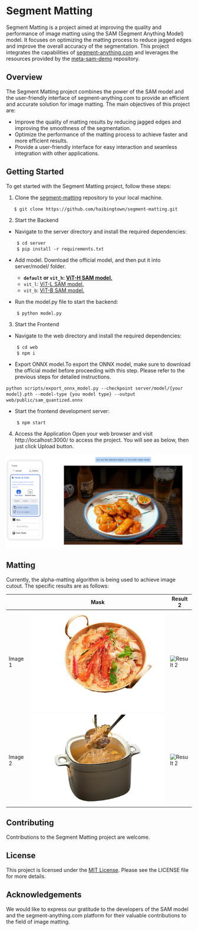 # Segment Matting

Segment Matting is a project aimed at improving the quality and performance of image matting using the SAM (Segment Anything Model) model. It focuses on optimizing the matting process to reduce jagged edges and improve the overall accuracy of the segmentation. This project integrates the capabilities of [segment-anything.com](https://segment-anything.com) and leverages the resources provided by the [meta-sam-demo](https://github.com/MiscellaneousStuff/meta-sam-demo) repository.

## Overview

The Segment Matting project combines the power of the SAM model and the user-friendly interface of segment-anything.com to provide an efficient and accurate solution for image matting. The main objectives of this project are:

- Improve the quality of matting results by reducing jagged edges and improving the smoothness of the segmentation.
- Optimize the performance of the matting process to achieve faster and more efficient results.
- Provide a user-friendly interface for easy interaction and seamless integration with other applications.

## Getting Started
To get started with the Segment Matting project, follow these steps:

1. Clone the [segment-matting](https://github.com/haibingtown/segment-matting) repository to your local machine.
```shell
   $ git clone https://github.com/haibingtown/segment-matting.git
```
2. Start the Backend
- Navigate to the server directory and install the required dependencies:

```shell
    $ cd server
    $ pip install -r requirements.txt
```
- Add model. Download the official model, and then put it into server/model/ folder.

  -  **`default` or `vit_h`: [ViT-H SAM model.](https://dl.fbaipublicfiles.com/segment_anything/sam_vit_h_4b8939.pth)**
  - `vit_l`: [ViT-L SAM model.](https://dl.fbaipublicfiles.com/segment_anything/sam_vit_l_0b3195.pth)
  - `vit_b`: [ViT-B SAM model.](https://dl.fbaipublicfiles.com/segment_anything/sam_vit_b_01ec64.pth)

- Run the model.py file to start the backend:
```shell
    $ python model.py
```
3. Start the Frontend
- Navigate to the web directory and install the required dependencies:
```shell
    $ cd web
    $ npm i
```
- Export ONNX model.To export the ONNX model, make sure to download the official model before proceeding with this step. Please refer to the previous steps for detailed instructions.
```shell
python scripts/export_onnx_model.py --checkpoint server/model/{your model}.pth --model-type {you model type} --output web/public/sam_quantized.onnx 
```
- Start the frontend development server:
```shell
    $ npm start
```
4. Access the Application
Open your web browser and visit http://localhost:3000/ to access the project. You will see as below, then just click Upload button.

![img.png](server/assets/img.png)

## Matting

Currently, the alpha-matting algorithm is being used to achieve image cutout. The specific results are as follows:

|         | Mask                                | Result 2                                   |
|---------|-------------------------------------|--------------------------------------------|
| Image 1 | ![Mask 1](server/assets/3_mask.png) | ![Result 2](server/assets/3_mat_alpha.png) |
| Image 2 | ![Mask 1](server/assets/4_mask.png) | ![Result 2](server/assets/4_mat_alpha.png) |


## Contributing

Contributions to the Segment Matting project are welcome. 

## License

This project is licensed under the [MIT License](https://github.com/MiscellaneousStuff/meta-sam-demo/blob/main/LICENSE). Please see the LICENSE file for more details.

## Acknowledgements

We would like to express our gratitude to the developers of the SAM model and the segment-anything.com platform for their valuable contributions to the field of image matting.


